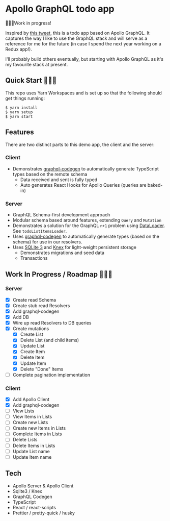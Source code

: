 # Apollo GraphQL todo app

👷🏽‍♂️Work in progress!

Inspired by [this tweet](https://twitter.com/mattrothenberg/status/1219623191712272384), this is a todo app based on Apollo GraphQL. It captures the way I like to use the GraphQL stack and will serve as a reference for me for the future (in case I spend the next year working on a Redux app!).

I'll probably build others eventually, but starting with Apollo GraphQL as it's my favourite stack at present.

## Quick Start 🏃🏽‍♀️

This repo uses Yarn Workspaces and is set up so that the following should get things running:

```
$ yarn install
$ yarn setup
$ yarn start
```

## Features

There are two distinct parts to this demo app, the client and the server:

### Client

- Demonstrates [graphql-codegen](https://graphql-code-generator.com/) to automatically generate TypeScript types based on the remote schema
  - Data received and sent is fully typed
  - Auto generates React Hooks for Apollo Queries (queries are baked-in)

### Server

- GraphQL Schema-first development approach
- Modular schema based around features, extending `Query` and `Mutation`
- Demonstrates a solution for the GraphQL `n+1` problem using [DataLoader](https://www.npmjs.com/package/dataloader). See `todoListItemsLoader`.
- Uses [graphql-codegen](https://graphql-code-generator.com/) to automatically generate types (based on the schema) for use in our resolvers.
- Uses [SQLite 3](https://www.npmjs.com/package/sqlite3) and [Knex](https://www.npmjs.com/package/knex) for light-weight persistent storage
  - Demonstrates migrations and seed data
  - Transactions

## Work In Progress / Roadmap 👷🏽‍♂

### Server

- [x] Create read Schema
- [x] Create stub read Resolvers
- [x] Add graphql-codegen
- [x] Add DB
- [x] Wire up read Resolvers to DB queries
- [x] Create mutations
  - [x] Create List
  - [x] Delete List (and child items)
  - [x] Update List
  - [x] Create Item
  - [x] Delete Item
  - [x] Update Item
  - [x] Delete "Done" Items
- [ ] Complete pagination implementation

### Client

- [x] Add Apollo Client
- [x] Add graphql-codegen
- [ ] View Lists
- [ ] View Items in Lists
- [ ] Create new Lists
- [ ] Create new Items in Lists
- [ ] Complete Items in Lists
- [ ] Delete Lists
- [ ] Delete Items in Lists
- [ ] Update List name
- [ ] Update Item name

## Tech

- Apollo Server & Apollo Client
- Sqlite3 / Knex
- GraphQL Codegen
- TypeScript
- React / react-scripts
- Prettier / pretty-quick / husky
